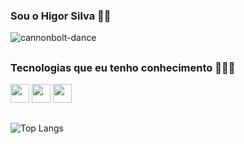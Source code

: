 ### Sou o Higor Silva 🧙🏻

![cannonbolt-dance](https://github.com/user-attachments/assets/64f27499-c527-4889-9f7b-9829333536ac)

##

### Tecnologias que eu tenho conhecimento 👨🏻‍💻
<div style="display: inline_block">
  <img  height="30" windth="30" src="https://img.shields.io/badge/C%2B%2B-141414?style=for-the-badge&logo=c%2B%2B&logoColor=white" />
  <img  height="30" windth="30" src="https://img.shields.io/badge/HTML-141414?style=for-the-badge&logo=html5&logoColor=white" />
<img  height="30" windth="30" src="https://img.shields.io/badge/CSS-141414?&style=for-the-badge&logo=css3&logoColor=white" />

##
![Top Langs](https://github-readme-stats.vercel.app/api/wakatime?username=Queijodedev&layout=compact)
